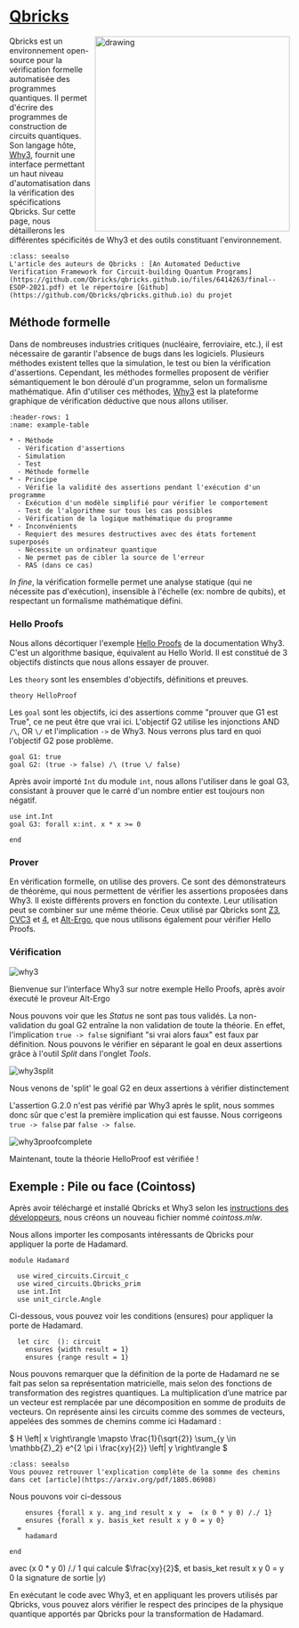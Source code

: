 # [Qbricks](https://qbricks.github.io/)

<img src="https://user-images.githubusercontent.com/83573296/120336791-fdbf9f00-c2f2-11eb-986b-5116dbe7bb71.png" align="right" alt="drawing" width="350"  >

Qbricks est un environnement open-source pour la vérification formelle automatisée des programmes quantiques. Il permet d'écrire des programmes de construction de circuits quantiques. Son langage hôte, [Why3](https://www.why3.org), fournit une interface permettant un haut niveau d'automatisation dans la vérification des spécifications Qbricks. Sur cette page, nous détaillerons les différentes spécificités de Why3 et des outils constituant l'environnement.

```{admonition} Voir également
:class: seealso
L'article des auteurs de Qbricks : [An Automated Deductive Verification Framework for Circuit-building Quantum Programs](https://github.com/Qbricks/qbricks.github.io/files/6414263/final--ESOP-2021.pdf) et le répertoire [Github](https://github.com/Qbricks/qbricks.github.io) du projet
```

## Méthode formelle

Dans de nombreuses industries critiques (nucléaire, ferroviaire, etc.), il est nécessaire de garantir l'absence de bugs dans les logiciels. Plusieurs méthodes existent telles que la simulation, le test ou bien la vérification d'assertions. Cependant, les méthodes formelles proposent de vérifier sémantiquement le bon déroulé d'un programme, selon un formalisme mathématique. Afin d'utiliser ces méthodes, [Why3](https://www.why3.org) est la plateforme graphique de vérification déductive que nous allons utiliser. 
```{list-table}
:header-rows: 1
:name: example-table

* - Méthode
  - Vérification d'assertions
  - Simulation
  - Test
  - Méthode formelle
* - Principe
  - Vérifie la validité des assertions pendant l'exécution d'un programme
  - Exécution d'un modèle simplifié pour vérifier le comportement
  - Test de l'algorithme sur tous les cas possibles
  - Vérification de la logique mathématique du programme
* - Inconvénients
  - Requiert des mesures destructives avec des états fortement superposés
  - Nécessite un ordinateur quantique
  - Ne permet pas de cibler la source de l'erreur
  - RAS (dans ce cas)
```

_In fine_, la vérification formelle permet une analyse statique (qui ne nécessite pas d'exécution), insensible à l'échelle (ex: nombre de qubits), et respectant un formalisme mathématique défini.

### Hello Proofs

Nous allons décortiquer l'exemple [Hello Proofs](https://www.why3.org/doc/starting.html#hello-proofs) de la documentation Why3. C'est un algorithme basique, équivalent au Hello World. Il est constitué de 3 objectifs distincts que nous allons essayer de prouver.

Les `theory` sont les ensembles d'objectifs, définitions et preuves. 
```batch 
theory HelloProof
```

Les `goal` sont les objectifs, ici des assertions comme "prouver que G1 est True", ce ne peut être que vrai ici. L'objectif G2 utilise les injonctions AND `/\`, OR `\/` et l'implication `->` de Why3. Nous verrons plus tard en quoi l'objectif G2 pose problème.
```batch
goal G1: true
goal G2: (true -> false) /\ (true \/ false)
```

Après avoir importé `Int` du module `int`, nous allons l'utiliser dans le goal G3, consistant à prouver que le carré d'un nombre entier est toujours non négatif. 
```batch
use int.Int
goal G3: forall x:int. x * x >= 0

end
```

### Prover 

En vérification formelle, on utilise des provers. Ce sont des démonstrateurs de théorème, qui nous permettent de vérifier les assertions proposées dans Why3. Il existe différents provers en fonction du contexte. Leur utilisation peut se combiner sur une même théorie. Ceux utilisé par Qbricks sont [Z3](https://github.com/Z3Prover/z3), [CVC3](https://cs.nyu.edu/acsys/cvc3/) et [4](https://cvc4.github.io/), et [Alt-Ergo](https://alt-ergo.ocamlpro.com/), que nous utilisons également pour vérifier Hello Proofs.

### Vérification

![why3](./image/helloproof1.png)
<p>Bienvenue sur l'interface Why3 sur notre exemple Hello Proofs, après avoir éxecuté le proveur Alt-Ergo</p>

Nous pouvons voir que les _Status_ ne sont pas tous validés. La non-validation du goal G2 entraîne la non validation de toute la théorie. En effet, l'implication `true -> false` signifiant "si vrai alors faux" est faux par définition. Nous pouvons le vérifier en séparant le goal en deux assertions grâce à l'outil _Split_ dans l'onglet _Tools_. 

![why3split](./image/helloproof2.png)
<p>Nous venons de 'split' le goal G2 en deux assertions à vérifier distinctement</p>

L'assertion G.2.0 n'est pas vérifié par Why3 après le split, nous sommes donc sûr que c'est la première implication qui est fausse. Nous corrigeons `true -> false` par `false -> false`.

![why3proofcomplete](./image/helloproof3.png)

Maintenant, toute la théorie HelloProof est vérifiée !

## Exemple : Pile ou face (Cointoss)

Après avoir téléchargé et installé Qbricks et Why3 selon les [instructions des développeurs](https://github.com/Qbricks/qbricks.github.io/tree/main?tab=readme-ov-file#installation-1), nous créons un nouveau fichier nommé _cointoss.mlw_.

Nous allons importer les composants intéressants de Qbricks pour appliquer la porte de Hadamard.

```batch
module Hadamard

  use wired_circuits.Circuit_c
  use wired_circuits.Qbricks_prim
  use int.Int
  use unit_circle.Angle
```

Ci-dessous, vous pouvez voir les conditions (ensures) pour appliquer la porte de Hadamard.
```batch
  let circ  (): circuit 
    ensures {width result = 1} 
    ensures {range result = 1} 
```

Nous pouvons remarquer que la définition de la porte de Hadamard ne se fait pas selon sa représentation matricielle, mais selon des fonctions de transformation des registres quantiques. La multiplication d’une matrice par un vecteur est remplacée par une décomposition en somme de produits de vecteurs. On représente ainsi les circuits comme des sommes de vecteurs, appelées des sommes de chemins comme ici Hadamard :

$
H \left| x \right\rangle \mapsto \frac{1}{\sqrt{2}} \sum_{y \in \mathbb{Z}_2} e^{2 \pi i \frac{xy}{2}} \left| y \right\rangle
$

```{admonition} Explication
:class: seealso
Vous pouvez retrouver l'explication complète de la somme des chemins dans cet [article](https://arxiv.org/pdf/1805.06908) 
```

Nous pouvons voir ci-dessous
```batch
    ensures {forall x y. ang_ind result x y  =  (x 0 * y 0) /./ 1}
    ensures {forall x y. basis_ket result x y 0 = y 0}
  =
    hadamard 

end
```

avec (x 0 * y 0) /./ 1 qui calcule $\frac{xy}{2}$, et basis_ket result x y 0 = y 0 la signature de sortie $\left|y \right\rangle$

En exécutant le code avec Why3, et en appliquant les provers utilisés par Qbricks, vous pouvez alors vérifier le respect des principes de la physique quantique apportés par Qbricks pour la transformation de Hadamard.
